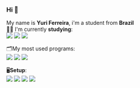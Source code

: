 ### Hi 👋
   My name is **Yuri Ferreira**, i'm a student from **Brazil**
 <br>👩‍💻 I'm currently **studying**: <br> <img src="https://img.shields.io/badge/HTML5-E34F26?style=for-the-badge&logo=html5&logoColor=white" /> <img src="https://img.shields.io/badge/CSS3-1572B6?style=for-the-badge&logo=css3&logoColor=white" /> <img src="https://img.shields.io/badge/JavaScript-F7DF1E?style=for-the-badge&logo=javascript&logoColor=black" />  <br>

🗂My most used programs:
<br>
<img src="https://img.shields.io/badge/Adobe%20XD-FF61F6?style=for-the-badge&logo=Adobe%20XD&logoColor=white"/>
<img src="https://img.shields.io/badge/Visual_Studio_Code-0078D4?style=for-the-badge&logo=visual%20studio%20code&logoColor=white"/>
<img src="https://img.shields.io/badge/Spotify-1ED760?&style=for-the-badge&logo=spotify&logoColor=white"/>

🖥**Setup**:
<br>
<img src="https://img.shields.io/badge/Windows-0078D6?style=for-the-badge&logo=windows&logoColor=white"/> <img src="https://img.shields.io/badge/NVIDIA-RTX2070-76B900?style=for-the-badge&logo=nvidia&logoColor=white"/> <img src="https://img.shields.io/badge/Intel-Core_i7_8th-0071C5?style=for-the-badge&logo=intel&logoColor=whi"/> <img src="https://img.shields.io/badge/RAM-24GB-blue?style=for-the-badge"/>
